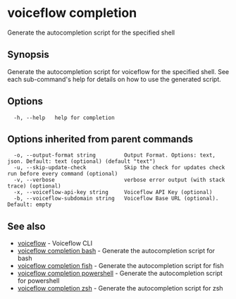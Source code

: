 # voiceflow completion

Generate the autocompletion script for the specified shell

## Synopsis

Generate the autocompletion script for voiceflow for the specified shell.
See each sub-command's help for details on how to use the generated script.


## Options

```
  -h, --help   help for completion
```

## Options inherited from parent commands

```
  -o, --output-format string         Output Format. Options: text, json. Default: text (optional) (default "text")
  -u, --skip-update-check            Skip the check for updates check run before every command (optional)
  -v, --verbose                      verbose error output (with stack trace) (optional)
  -x, --voiceflow-api-key string     Voiceflow API Key (optional)
  -b, --voiceflow-subdomain string   Voiceflow Base URL (optional). Default: empty
```

## See also

* [voiceflow](/cmd/voiceflow/)	 - Voiceflow CLI
* [voiceflow completion bash](/cmd/voiceflow_completion_bash/)	 - Generate the autocompletion script for bash
* [voiceflow completion fish](/cmd/voiceflow_completion_fish/)	 - Generate the autocompletion script for fish
* [voiceflow completion powershell](/cmd/voiceflow_completion_powershell/)	 - Generate the autocompletion script for powershell
* [voiceflow completion zsh](/cmd/voiceflow_completion_zsh/)	 - Generate the autocompletion script for zsh

